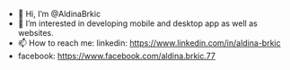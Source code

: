 - 👋 Hi, I’m @AldinaBrkic
- 👀 I’m interested in developing mobile and desktop app as well as websites.
- 📫 How to reach me: linkedin: https://www.linkedin.com/in/aldina-brkic
- facebook: https://www.facebook.com/aldina.brkic.77


